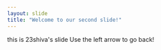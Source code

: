 ```yaml
---
layout: slide
title: "Welcome to our second slide!"
---
```

this is 23shiva's slide
Use the left arrow to go back!